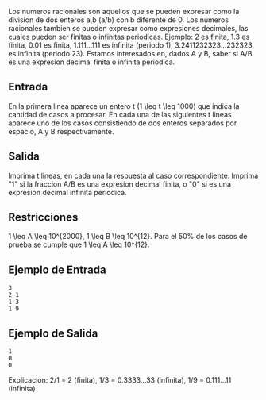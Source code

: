 Los numeros racionales son aquellos que se pueden expresar como la division de dos enteros a,b (a/b) con  b diferente de 0. Los numeros racionales tambien se pueden expresar como expresiones decimales, las cuales pueden ser finitas o infinitas periodicas. Ejemplo: 2 es finita, 1.3 es finita, 0.01 es finita, 1.111...111 es infinita (periodo 1), 3.2411232323...232323 es infinita (periodo 23). Estamos interesados en, dados A y B, saber si A/B es una expresion decimal finita o infinita periodica.



## Entrada



En la primera linea aparece un entero t (1 \leq t \leq 1000) que indica la cantidad de casos a procesar. En cada una de las siguientes t lineas aparece uno de los casos consistiendo de dos enteros separados por espacio, A y B respectivamente.



## Salida



Imprima t lineas, en cada una la respuesta al caso correspondiente. Imprima "1" si la fraccion A/B es una expresion decimal finita, o "0" si es una expresion decimal infinita periodica.



## Restricciones



1 \leq A \leq 10^{2000}, 1 \leq B \leq 10^{12}.
Para el 50% de los casos de prueba se cumple que 1 \leq A \leq 10^{12}.



## Ejemplo de Entrada



```
3
2 1
1 3
1 9
```


## Ejemplo de Salida



```
1
0
0
```


Explicacion: 2/1 = 2 (finita), 1/3 = 0.3333...33 (infinita), 1/9 = 0.111...11 (infinita)



